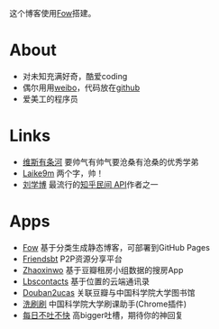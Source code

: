 <div class="article-abstract">
    <p>
    这个博客使用<a href="https://github.com/zhangxiaoyang/fow" target="_blank">Fow</a>搭建。
    </p>
</div>

About
=====

- 对未知充满好奇，酷爱coding
- 偶尔用用[weibo](http://weibo.com/u/1704839092/)，代码放在[github](https://github.com/zhangxiaoyang/)
- 爱美工的程序员

Links
=====

- [维斯有条河](http://vince67.github.io/)
要帅气有帅气要沧桑有沧桑的优秀学弟
- [Laike9m](http://laike9m.com/)
两个字，帅！
- [刘学博](http://lufo.me)
最流行的[知乎民间 API](https://github.com/egrcc/zhihu-python)作者之一

Apps
====

- [Fow](https://github.com/zhangxiaoyang/fow)
基于分类生成静态博客，可部署到GitHub Pages
- [Friendsbt](http://friendsbt.com/)
P2P资源分享平台
- [Zhaoxinwo](http://zhaoxinwo.com/)
基于豆瓣租房小组数据的搜房App
- [Lbscontacts](http://lbscontacts.sinaapp.com/)
基于位置的云端通讯录
- [Douban2ucas](http://douban2ucas.sinaapp.com/)
关联豆瓣与中国科学院大学图书馆
- [洗刷刷](https://chrome.google.com/webstore/detail/%E6%B4%97%E5%88%B7%E5%88%B7/fagehamoecjopoonolnaahffmafnadao)
中国科学院大学刷课助手(Chrome插件)
- [每日不吐不快](http://app.mi.com/detail/85052?ref=search)
高bigger吐槽，期待你的神回复

<div class="ds-thread"></div>
